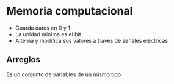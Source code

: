 # Memoria computacional
- Guarda datos en 0 y 1
- La unidad minima es el bit
- Alterna y modifica sus valores a traves de señales electricas

## Arreglos
Es un conjunto de variables de un mismo tipo


